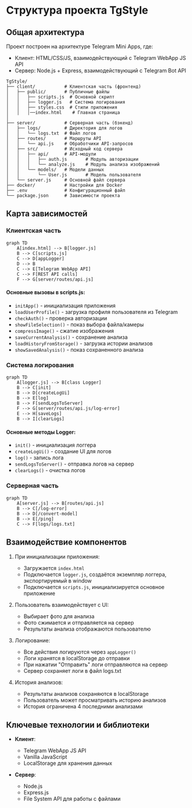 # Структура проекта TgStyle

## Общая архитектура

Проект построен на архитектуре Telegram Mini Apps, где:
- Клиент: HTML/CSS/JS, взаимодействующий с Telegram WebApp JS API
- Сервер: Node.js + Express, взаимодействующий с Telegram Bot API

```
TgStyle/
├── client/           # Клиентская часть (фронтенд)
│   ├── public/       # Публичные файлы
│   │   ├── scripts.js  # Основной скрипт
│   │   ├── logger.js   # Система логирования
│   │   ├── styles.css  # Стили приложения
│   │   │──index.html    # Главная страница
│
├── server/           # Серверная часть (бэкенд)
│   ├── logs/         # Директория для логов
│   │   └── logs.txt  # Файл логов
│   ├── routes/       # Маршруты API
│   │   └── api.js    # Обработчики API-запросов
│   ├── src/          # Исходный код сервера
│   │   ├── api/      # API-модули
│   │   │   ├── auth.js       # Модуль авторизации
│   │   │   └── analyze.js    # Модуль анализа изображений
│   │   └── models/   # Модели данных
│   │       └── User.js       # Модель пользователя
│   └── server.js     # Основной файл сервера
├── docker/           # Настройки для Docker
├── .env              # Конфигурационный файл
└── package.json      # Зависимости проекта
```

## Карта зависимостей

### Клиентская часть

```mermaid
graph TD
    A[index.html] --> B[logger.js]
    B --> C[scripts.js]
    C --> D[appLogger]
    D --> B
    C --> E[Telegram WebApp API]
    C --> F[REST API calls]
    F --> G[server/routes/api.js]
```

#### Основные вызовы в scripts.js:
- `initApp()` - инициализация приложения
- `loadUserProfile()` - загрузка профиля пользователя из Telegram
- `checkAuth()` - проверка авторизации
- `showFileSelection()` - показ выбора файла/камеры
- `compressImage()` - сжатие изображения
- `saveCurrentAnalysis()` - сохранение анализа
- `loadHistoryFromStorage()` - загрузка истории анализов
- `showSavedAnalysis()` - показ сохраненного анализа

### Система логирования

```mermaid
graph TD
    A[logger.js] --> B[class Logger]
    B --> C[init]
    B --> D[createLogUi]
    B --> E[log]
    B --> F[sendLogsToServer]
    F --> G[server/routes/api.js/log-error]
    E --> H[saveLogs]
    B --> I[clearLogs]
```

#### Основные методы Logger:
- `init()` - инициализация логгера
- `createLogUi()` - создание UI для логов
- `log()` - запись лога
- `sendLogsToServer()` - отправка логов на сервер
- `clearLogs()` - очистка логов

### Серверная часть

```mermaid
graph TD
    A[server.js] --> B[routes/api.js]
    B --> C[/log-error]
    B --> D[/convert-model]
    B --> E[/ping]
    C --> F[logs/logs.txt]
```

## Взаимодействие компонентов

1. При инициализации приложения:
   - Загружается `index.html`
   - Подключается `logger.js`, создаётся экземпляр логгера, экспортируемый в window
   - Подключается `scripts.js`, инициализируется основное приложение

2. Пользователь взаимодействует с UI:
   - Выбирает фото для анализа
   - Фото сжимается и отправляется на сервер
   - Результаты анализа отображаются пользователю

3. Логирование:
   - Все действия логируются через `appLogger()`
   - Логи хранятся в localStorage до отправки
   - При нажатии "Отправить" логи отправляются на сервер
   - Сервер сохраняет логи в файл logs.txt

4. История анализов:
   - Результаты анализов сохраняются в localStorage
   - Пользователь может просматривать историю анализов
   - История ограничена 4 последними анализами

## Ключевые технологии и библиотеки

- **Клиент**: 
  - Telegram WebApp JS API
  - Vanilla JavaScript
  - LocalStorage для хранения данных

- **Сервер**:
  - Node.js
  - Express.js
  - File System API для работы с файлами 